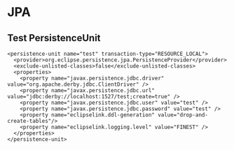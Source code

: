 # JPA
## Test PersistenceUnit
    <persistence-unit name="test" transaction-type="RESOURCE_LOCAL">
      <provider>org.eclipse.persistence.jpa.PersistenceProvider</provider>
      <exclude-unlisted-classes>false</exclude-unlisted-classes>
      <properties>
        <property name="javax.persistence.jdbc.driver" value="org.apache.derby.jdbc.ClientDriver" />
        <property name="javax.persistence.jdbc.url" value="jdbc:derby://localhost:1527/test;create=true" />
        <property name="javax.persistence.jdbc.user" value="test" />
        <property name="javax.persistence.jdbc.password" value="test" />            
        <property name="eclipselink.ddl-generation" value="drop-and-create-tables"/>
        <property name="eclipselink.logging.level" value="FINEST" />
      </properties>
    </persistence-unit>
